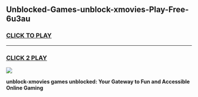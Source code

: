 
## Unblocked-Games-unblock-xmovies-Play-Free-6u3au
<h3>
<a href="https://premium76.site?title=unblock-xmovies&ref=10A">CLICK TO PLAY</a></h3>
<hr>

<h3>
<a href="https://premium76.site?title=unblock-xmovies&ref=10A">CLICK 2 PLAY</a>
  
</h3>

<a href="https://premium76.site?title=unblock-xmovies&ref=10A"><img src="https://clearcache.store/games.png"></a>


**unblock-xmovies games unblocked: Your Gateway to Fun and Accessible Online Gaming**

